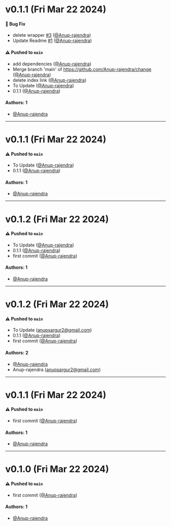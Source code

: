 # v0.1.1 (Fri Mar 22 2024)

#### 🐛 Bug Fix

- delete wrapper [#3](https://github.com/Anup-rajendra/change/pull/3) ([@Anup-rajendra](https://github.com/Anup-rajendra))
- Update Readme [#1](https://github.com/Anup-rajendra/change/pull/1) ([@Anup-rajendra](https://github.com/Anup-rajendra))

#### ⚠️ Pushed to `main`

- add dependencies ([@Anup-rajendra](https://github.com/Anup-rajendra))
- Merge branch 'main' of https://github.com/Anup-rajendra/change ([@Anup-rajendra](https://github.com/Anup-rajendra))
- delete index link ([@Anup-rajendra](https://github.com/Anup-rajendra))
- To Update ([@Anup-rajendra](https://github.com/Anup-rajendra))
- 0.1.1 ([@Anup-rajendra](https://github.com/Anup-rajendra))

#### Authors: 1

- [@Anup-rajendra](https://github.com/Anup-rajendra)

---

# v0.1.1 (Fri Mar 22 2024)

#### ⚠️ Pushed to `main`

- To Update ([@Anup-rajendra](https://github.com/Anup-rajendra))
- 0.1.1 ([@Anup-rajendra](https://github.com/Anup-rajendra))

#### Authors: 1

- [@Anup-rajendra](https://github.com/Anup-rajendra)

---

# v0.1.2 (Fri Mar 22 2024)

#### ⚠️ Pushed to `main`

- To Update ([@Anup-rajendra](https://github.com/Anup-rajendra))
- 0.1.1 ([@Anup-rajendra](https://github.com/Anup-rajendra))
- first commit ([@Anup-rajendra](https://github.com/Anup-rajendra))

#### Authors: 1

- [@Anup-rajendra](https://github.com/Anup-rajendra)

---

# v0.1.2 (Fri Mar 22 2024)

#### ⚠️ Pushed to `main`

- To Update (anupsargur2@gmail.com)
- 0.1.1 ([@Anup-rajendra](https://github.com/Anup-rajendra))
- first commit ([@Anup-rajendra](https://github.com/Anup-rajendra))

#### Authors: 2

- [@Anup-rajendra](https://github.com/Anup-rajendra)
- Anup-rajendra (anupsargur2@gmail.com)

---

# v0.1.1 (Fri Mar 22 2024)

#### ⚠️ Pushed to `main`

- first commit ([@Anup-rajendra](https://github.com/Anup-rajendra))

#### Authors: 1

- [@Anup-rajendra](https://github.com/Anup-rajendra)

---

# v0.1.0 (Fri Mar 22 2024)

#### ⚠️ Pushed to `main`

- first commit ([@Anup-rajendra](https://github.com/Anup-rajendra))

#### Authors: 1

- [@Anup-rajendra](https://github.com/Anup-rajendra)

